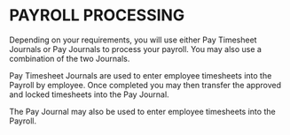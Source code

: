 # PAYROLL PROCESSING
Depending on your requirements, you will use either Pay Timesheet Journals or Pay Journals to process your payroll.  You may also use a combination of the two Journals.

Pay Timesheet Journals are used to enter employee timesheets into the Payroll by employee.    Once completed you may then transfer the approved and locked timesheets into the Pay Journal.   

The Pay Journal may also be used to enter employee timesheets into the Payroll. 
